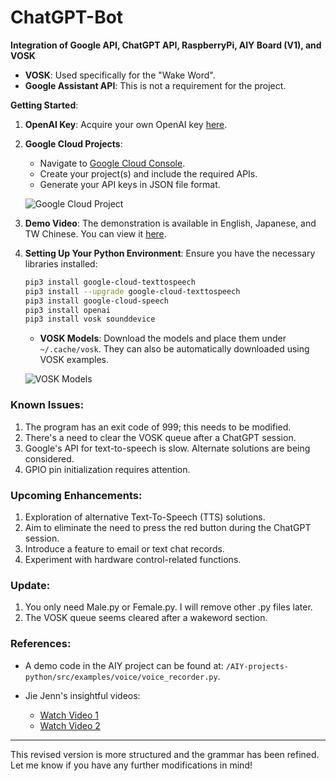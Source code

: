 # ChatGPT-Bot
**Integration of Google API, ChatGPT API, RaspberryPi, AIY Board (V1), and VOSK**

- **VOSK**: Used specifically for the "Wake Word".
- **Google Assistant API**: This is not a requirement for the project.

**Getting Started**:

1. **OpenAI Key**: Acquire your own OpenAI key [here](https://platform.openai.com/account/api-keys).
  
2. **Google Cloud Projects**:
    - Navigate to [Google Cloud Console](console.cloud.google.com).
    - Create your project(s) and include the required APIs.
    - Generate your API keys in JSON file format.
    
    ![Google Cloud Project](https://github.com/Trina0224/chatGPT-Bot/assets/5771864/a346fa47-ed5e-4717-ae5b-9dae86eb4404.png)

3. **Demo Video**: The demonstration is available in English, Japanese, and TW Chinese. You can view it [here](https://drive.google.com/file/d/1yaMadnF3EtJCUFp2lD_YzmloZnL1kxAr/view?usp=drive_link).

4. **Setting Up Your Python Environment**:
    Ensure you have the necessary libraries installed:
    ```bash
    pip3 install google-cloud-texttospeech  
    pip3 install --upgrade google-cloud-texttospeech  
    pip3 install google-cloud-speech  
    pip3 install openai  
    pip3 install vosk sounddevice
    ```
    - **VOSK Models**: Download the models and place them under `~/.cache/vosk`. They can also be automatically downloaded using VOSK examples.
    
    ![VOSK Models](https://github.com/Trina0224/chatGPT-Bot/assets/5771864/8a3d4b38-7f09-443a-8796-daaea8a9f852.png)

### Known Issues:

1. The program has an exit code of 999; this needs to be modified.
2. There's a need to clear the VOSK queue after a ChatGPT session.
3. Google's API for text-to-speech is slow. Alternate solutions are being considered.
4. GPIO pin initialization requires attention.

### Upcoming Enhancements:

1. Exploration of alternative Text-To-Speech (TTS) solutions.
2. Aim to eliminate the need to press the red button during the ChatGPT session.
3. Introduce a feature to email or text chat records.
4. Experiment with hardware control-related functions.

### Update:  
1. You only need Male.py or Female.py. I will remove other .py files later.
2. The VOSK queue seems cleared after a wakeword section.

### References:

- A demo code in the AIY project can be found at: `/AIY-projects-python/src/examples/voice/voice_recorder.py`.
  
- Jie Jenn's insightful videos: 
    - [Watch Video 1](https://youtu.be/ZXnPMzmrmIY)
    - [Watch Video 2](https://youtu.be/izdDHVLc_Z0)

--- 

This revised version is more structured and the grammar has been refined. Let me know if you have any further modifications in mind!


